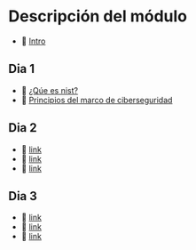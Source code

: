 # Descripción del módulo

- 📗 [Intro](./intro-semana5.md)

## Dia 1

- 📗 [¿Qúe es nist?](./que-es-nist.md)
- 📗 [Principios del marco de ciberseguridad](./principios-del-marco-de-ciberseguridad-de-nist.md)

## Dia 2

- 📗 [link](./identificacion-y-evaluacion-de-riesgos.md)
- 📗 [link](./proteccion-y-mitigacion-de-riesgos.md)
- 📗 [link](./deteccion-y-respuesta-ante-incidentes-de-seguridad.md)

## Dia 3

- 📗 [link](./recuperacion-y-continuidad-del-negocio.md)
- 📗 [link](./basic-security-incident-management.es.md)
- 📗 [link](./basic-security-incident-management.md)